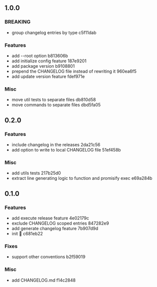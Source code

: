 ## 1.0.0

### BREAKING

- group changelog entries by type c5f11dab

### Features

- add --root option b813606b
- add initialize config feature 187e9201
- add package version b9108801
- prepend the CHANGELOG file instead of rewriting it 960ea6f5
- add update version feature fdef971e

### Misc

- move util tests to separate files db810d58
- move commands to separate files dbd5fa05

## 0.2.0

### Features

- include changelog in the releases 2da21c56
- add option to write to local CHANGELOG file 51ef458b

### Misc

- add utils tests 217b25d0
- extract line generating logic to function and promisify exec e69a284b

## 0.1.0

### Features

- add execute release feature 4e02179c
- exclude CHANGELOG scoped entries 847282e9
- add generate changelog feature 7b907d9d
- init :seedling: c681eb22

### Fixes

- support other conventions b2f59019

### Misc

- add CHANGELOG.md f14c2848
